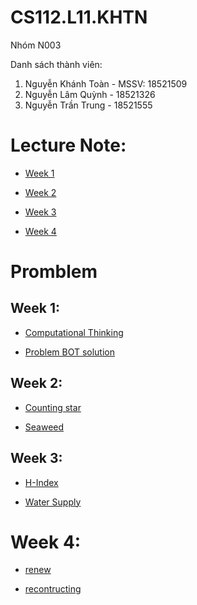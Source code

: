 # CS112.L11.KHTN
Nhóm N003

Danh sách thành viên:
  1. Nguyễn Khánh Toàn - MSSV: 18521509
  2. Nguyễn Lâm Quỳnh - 18521326
  3. Nguyễn Trần Trung - 18521555




# Lecture Note:

   - [Week 1](Note/Week1)
   
   - [Week 2](Note/Week2)
   
   - [Week 3](Note/Week3)
   
   - [Week 4](Note/Week4)

# Promblem
  
  ## Week 1:
   
   - [Computational Thinking](Week1/Computational_thinking.ipynb)
   
   - [Problem BOT solution](Week1/Week1_Ex1.ipynb)
   
  ## Week 2:
  
   - [Counting star](Week2/N003_Dem_Sao_W2E2.ipynb)
   
   - [Seaweed](Week2/N003_Tao_Bien_W2E2.ipynb)
   
  ## Week 3:
  
   - [H-Index](Week3/W3E1_N003_H_index.ipynb)
   
   - [Water Supply](Week3/W3E2_N003_WaterSupply.ipynb)
   
  # Week 4:
   - [renew](Week4/W4E1_N003.ipynb)
   
   - [recontructing](Week4/W4E2_N003_Tai_Cau_Truc.ipynb)
